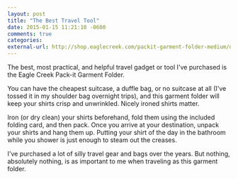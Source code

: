 ```yaml
---
layout: post
title: "The Best Travel Tool"
date: 2015-01-15 11:21:10 -0600
comments: true
categories: 
external-url: http://shop.eaglecreek.com/packit-garment-folder-medium/d/1325
---
```


The best, most practical, and helpful travel gadget or tool I've purchased is the Eagle Creek Pack-it Garment Folder. 

You can have the cheapest suitcase, a duffle bag, or no suitcase at all (I've tossed it in my shoulder bag overnight trips), and this garment folder will keep your shirts crisp and unwrinkled. Nicely ironed shirts matter.

Iron (or dry clean) your shirts beforehand, fold them using the included folding card, and then pack. Once you arrive at your destination, unpack your shirts and hang them up. Putting your shirt of the day in the bathroom while you shower is just enough to steam out the creases. 

I've purchased a lot of silly travel gear and bags over the years. But nothing, absolutely nothing, is as important to me when traveling as this garment folder.

